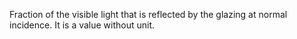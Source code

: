 Fraction of the visible light that is reflected by the glazing at normal incidence. It is a value without unit.